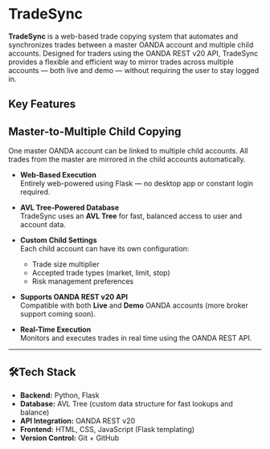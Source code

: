 # TradeSync

**TradeSync** is a web-based trade copying system that automates and synchronizes trades between a master OANDA account and multiple child accounts. Designed for traders using the OANDA REST v20 API, TradeSync provides a flexible and efficient way to mirror trades across multiple accounts — both live and demo — without requiring the user to stay logged in.

## Key Features

## **Master-to-Multiple Child Copying**  
  One master OANDA account can be linked to multiple child accounts. All trades from the master are mirrored in the child accounts automatically.

- **Web-Based Execution**  
  Entirely web-powered using Flask — no desktop app or constant login required.

- **AVL Tree-Powered Database**  
  TradeSync uses an **AVL Tree** for fast, balanced access to user and account data.

- **Custom Child Settings**  
  Each child account can have its own configuration:
  - Trade size multiplier
  - Accepted trade types (market, limit, stop)
  - Risk management preferences

- **Supports OANDA REST v20 API**  
  Compatible with both **Live** and **Demo** OANDA accounts (more broker support coming soon).

- **Real-Time Execution**  
  Monitors and executes trades in real time using the OANDA REST API.

---

## 🛠Tech Stack

- **Backend:** Python, Flask
- **Database:** AVL Tree (custom data structure for fast lookups and balance)
- **API Integration:** OANDA REST v20
- **Frontend:** HTML, CSS, JavaScript (Flask templating)
- **Version Control:** Git + GitHub
